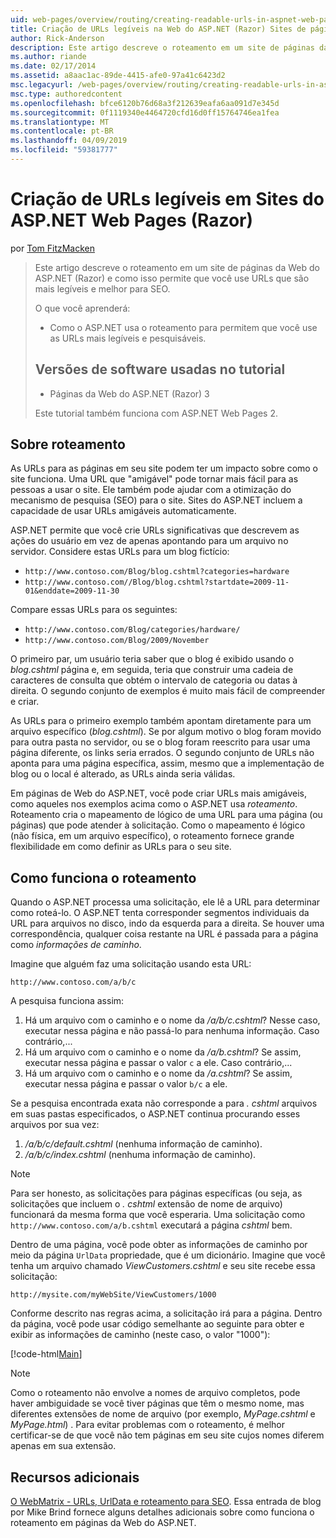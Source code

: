 ```yaml
---
uid: web-pages/overview/routing/creating-readable-urls-in-aspnet-web-pages-sites
title: Criação de URLs legíveis na Web do ASP.NET (Razor) Sites de páginas | Microsoft Docs
author: Rick-Anderson
description: Este artigo descreve o roteamento em um site de páginas da Web do ASP.NET (Razor) e como isso permite que você use URLs que são mais legíveis e melhor para SEO. O que você irá...
ms.author: riande
ms.date: 02/17/2014
ms.assetid: a8aac1ac-89de-4415-afe0-97a41c6423d2
msc.legacyurl: /web-pages/overview/routing/creating-readable-urls-in-aspnet-web-pages-sites
msc.type: authoredcontent
ms.openlocfilehash: bfce6120b76d68a3f212639eafa6aa091d7e345d
ms.sourcegitcommit: 0f1119340e4464720cfd16d0ff15764746ea1fea
ms.translationtype: MT
ms.contentlocale: pt-BR
ms.lasthandoff: 04/09/2019
ms.locfileid: "59381777"
---
```

# <a name="creating-readable-urls-in-aspnet-web-pages-razor-sites"></a>Criação de URLs legíveis em Sites do ASP.NET Web Pages (Razor)

por [Tom FitzMacken](https://github.com/tfitzmac)

> Este artigo descreve o roteamento em um site de páginas da Web do ASP.NET (Razor) e como isso permite que você use URLs que são mais legíveis e melhor para SEO.
> 
> O que você aprenderá:
> 
> - Como o ASP.NET usa o roteamento para permitem que você use as URLs mais legíveis e pesquisáveis.
>   
> 
> ## <a name="software-versions-used-in-the-tutorial"></a>Versões de software usadas no tutorial
> 
> 
> - Páginas da Web do ASP.NET (Razor) 3
>   
> 
> Este tutorial também funciona com ASP.NET Web Pages 2.


## <a name="about-routing"></a>Sobre roteamento

As URLs para as páginas em seu site podem ter um impacto sobre como o site funciona. Uma URL que &quot;amigável&quot; pode tornar mais fácil para as pessoas a usar o site. Ele também pode ajudar com a otimização do mecanismo de pesquisa (SEO) para o site. Sites do ASP.NET incluem a capacidade de usar URLs amigáveis automaticamente.

ASP.NET permite que você crie URLs significativas que descrevem as ações do usuário em vez de apenas apontando para um arquivo no servidor. Considere estas URLs para um blog fictício:

- `http://www.contoso.com/Blog/blog.cshtml?categories=hardware`
- `http://www.contoso.com//Blog/blog.cshtml?startdate=2009-11-01&enddate=2009-11-30`

Compare essas URLs para os seguintes:

- `http://www.contoso.com/Blog/categories/hardware/`
- `http://www.contoso.com/Blog/2009/November`

O primeiro par, um usuário teria saber que o blog é exibido usando o *blog.cshtml* página e, em seguida, teria que construir uma cadeia de caracteres de consulta que obtém o intervalo de categoria ou datas à direita. O segundo conjunto de exemplos é muito mais fácil de compreender e criar.

As URLs para o primeiro exemplo também apontam diretamente para um arquivo específico (*blog.cshtml*). Se por algum motivo o blog foram movido para outra pasta no servidor, ou se o blog foram reescrito para usar uma página diferente, os links seria errados. O segundo conjunto de URLs não aponta para uma página específica, assim, mesmo que a implementação de blog ou o local é alterado, as URLs ainda seria válidas.

Em páginas de Web do ASP.NET, você pode criar URLs mais amigáveis, como aqueles nos exemplos acima como o ASP.NET usa *roteamento*. Roteamento cria o mapeamento de lógico de uma URL para uma página (ou páginas) que pode atender à solicitação. Como o mapeamento é lógico (não física, em um arquivo específico), o roteamento fornece grande flexibilidade em como definir as URLs para o seu site.

## <a name="how-routing-works"></a>Como funciona o roteamento

Quando o ASP.NET processa uma solicitação, ele lê a URL para determinar como roteá-lo. O ASP.NET tenta corresponder segmentos individuais da URL para arquivos no disco, indo da esquerda para a direita. Se houver uma correspondência, qualquer coisa restante na URL é passada para a página como *informações de caminho*.

Imagine que alguém faz uma solicitação usando esta URL:

`http://www.contoso.com/a/b/c`

A pesquisa funciona assim:

1. Há um arquivo com o caminho e o nome da */a/b/c.cshtml*? Nesse caso, executar nessa página e não passá-lo para nenhuma informação. Caso contrário,...
2. Há um arquivo com o caminho e o nome da */a/b.cshtml*? Se assim, executar nessa página e passar o valor `c` a ele. Caso contrário,...
3. Há um arquivo com o caminho e o nome da */a.cshtml*? Se assim, executar nessa página e passar o valor `b/c` a ele.

Se a pesquisa encontrada exata não corresponde a para *. cshtml* arquivos em suas pastas especificados, o ASP.NET continua procurando esses arquivos por sua vez:

1. */a/b/c/default.cshtml* (nenhuma informação de caminho).
2. */a/b/c/index.cshtml* (nenhuma informação de caminho).

> [!NOTE]
> Para ser honesto, as solicitações para páginas específicas (ou seja, as solicitações que incluem o *. cshtml* extensão de nome de arquivo) funcionará da mesma forma que você esperaria. Uma solicitação como `http://www.contoso.com/a/b.cshtml` executará a página *cshtml* bem.


Dentro de uma página, você pode obter as informações de caminho por meio da página `UrlData` propriedade, que é um dicionário. Imagine que você tenha um arquivo chamado *ViewCustomers.cshtml* e seu site recebe essa solicitação:

`http://mysite.com/myWebSite/ViewCustomers/1000`

Conforme descrito nas regras acima, a solicitação irá para a página. Dentro da página, você pode usar código semelhante ao seguinte para obter e exibir as informações de caminho (neste caso, o valor &quot;1000&quot;):

[!code-html[Main](creating-readable-urls-in-aspnet-web-pages-sites/samples/sample1.html)]

> [!NOTE]
> Como o roteamento não envolve a nomes de arquivo completos, pode haver ambiguidade se você tiver páginas que têm o mesmo nome, mas diferentes extensões de nome de arquivo (por exemplo, *MyPage.cshtml* e *MyPage.html*) . Para evitar problemas com o roteamento, é melhor certificar-se de que você não tem páginas em seu site cujos nomes diferem apenas em sua extensão.


<a id="Additional_Resources"></a>
## <a name="additional-resources"></a>Recursos adicionais

[O WebMatrix - URLs, UrlData e roteamento para SEO](http://www.mikesdotnetting.com/Article/165/WebMatrix-URLs-UrlData-and-Routing-for-SEO). Essa entrada de blog por Mike Brind fornece alguns detalhes adicionais sobre como funciona o roteamento em páginas da Web do ASP.NET.
